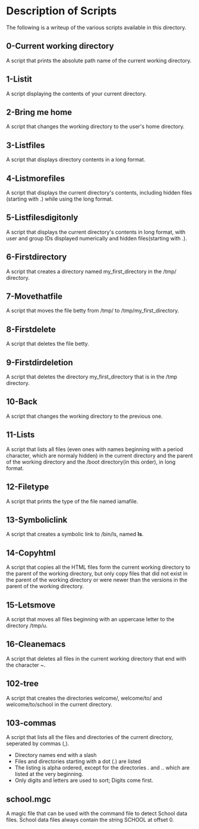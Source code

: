 # Description of Scripts
The following is a writeup of the various scripts available in this directory.

## 0-Current working directory
A script that prints the absolute path name of the current working directory.

## 1-Listit
A script displaying the contents of your current directory.

## 2-Bring me home
A script that changes the working directory to the user's home directory.

## 3-Listfiles
A script that displays directory contents in a long format.

## 4-Listmorefiles
A script that displays the current directory's contents, including hidden files (starting with .) while using the long format.

## 5-Listfilesdigitonly
A script that displays the current directory's contents in long format, with user and group IDs displayed numerically and hidden files(starting with .).

## 6-Firstdirectory
A script that creates a directory named my_first_directory in the /tmp/ directory.

## 7-Movethatfile
A script that moves the file betty from /tmp/ to /tmp/my_first_directory.

## 8-Firstdelete
A script that deletes the file betty.

## 9-Firstdirdeletion
A script that deletes the directory my_first_directory that is in the /tmp directory.

## 10-Back
A script that changes the working directory to the previous one.

## 11-Lists
A script that lists all files (even ones with names beginning with a period character, which are normaly hidden) in the current directory and the parent of the working directory and the /boot directory(in this order), in long format.

## 12-Filetype
A script that prints the type of the file named iamafile.

## 13-Symboliclink
A script that creates a symbolic link to /bin/ls, named __ls__.

## 14-Copyhtml
A script that copies all the HTML files form the current working directory to the parent of the working directory, but only copy files that did not exist in the parent of the working directory or were newer than the versions in the parent of the working directory.

## 15-Letsmove
A script that moves all files beginning with an uppercase letter to the directory /tmp/u.

## 16-Cleanemacs
A script that deletes all files in the current working directory that end with the character ~.

## 102-tree
A script that creates the directories welcome/, welcome/to/ and welcome/to/school in the current directory.

## 103-commas
A script that lists all the files and directories of the current directory, seperated by commas (,).
- Directory names end with a slash
- Files and directories starting with a dot (.) are listed
- The listing is alpha ordered, except for the directories . and .. which are listed at the very beginning.
- Only digits and letters are used to sort; Digits come first.

## school.mgc
A magic file that can be used with the command file to detect School data files. School data files always contain the string SCHOOL at offset 0.

